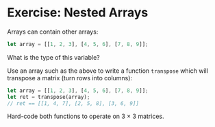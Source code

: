 # Exercise: Nested Arrays

Arrays can contain other arrays:

```rust
let array = [[1, 2, 3], [4, 5, 6], [7, 8, 9]];
```

What is the type of this variable?

Use an array such as the above to write a function `transpose` which will
transpose a matrix (turn rows into columns):

```rust
let array = [[1, 2, 3], [4, 5, 6], [7, 8, 9]];
let ret = transpose(array);
// ret == [[1, 4, 7], [2, 5, 8], [3, 6, 9]]
```

Hard-code both functions to operate on 3 × 3 matrices.
